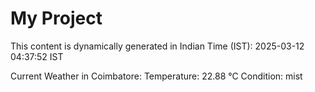 # My Project

This content is dynamically generated in Indian Time (IST): 2025-03-12 04:37:52 IST


Current Weather in Coimbatore:
Temperature: 22.88 °C
Condition: mist
